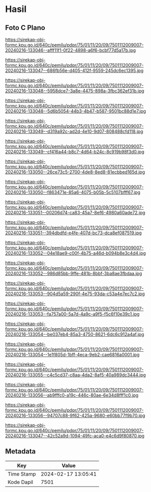 # Hasil

## Foto C Plano

https://sirekap-obj-formc.kpu.go.id/640c/pemilu/pdpr/75/01/11/20/09/7501112009007-20240216-133046--afff11f1-0f22-4898-a6f6-bcbf77d5a17b.jpg

https://sirekap-obj-formc.kpu.go.id/640c/pemilu/pdpr/75/01/11/20/09/7501112009007-20240216-133047--686fb56e-d405-412f-9559-245dc6ec1395.jpg

https://sirekap-obj-formc.kpu.go.id/640c/pemilu/pdpr/75/01/11/20/09/7501112009007-20240216-133048--5958dce7-3a8e-4475-898a-3fbc362ef31b.jpg

https://sirekap-obj-formc.kpu.go.id/640c/pemilu/pdpr/75/01/11/20/09/7501112009007-20240216-133048--5d6b5054-44b3-4b47-b587-9501bc88d1e7.jpg

https://sirekap-obj-formc.kpu.go.id/640c/pemilu/pdpr/75/01/11/20/09/7501112009007-20240216-133049--d319a92c-ad2d-4e10-9d07-808488cfd118.jpg

https://sirekap-obj-formc.kpu.go.id/640c/pemilu/pdpr/75/01/11/20/09/7501112009007-20240216-133049--cf416a44-b8c7-4d64-b24c-8c919b98f3d0.jpg

https://sirekap-obj-formc.kpu.go.id/640c/pemilu/pdpr/75/01/11/20/09/7501112009007-20240216-133050--26ce73c5-2700-4de8-8ed8-81ecbbed165d.jpg

https://sirekap-obj-formc.kpu.go.id/640c/pemilu/pdpr/75/01/11/20/09/7501112009007-20240216-133050--f863471e-85a6-4075-b05b-5c5107bfff67.jpg

https://sirekap-obj-formc.kpu.go.id/640c/pemilu/pdpr/75/01/11/20/09/7501112009007-20240216-133051--00206d74-ca83-45a7-8ef6-4980a60ade72.jpg

https://sirekap-obj-formc.kpu.go.id/640c/pemilu/pdpr/75/01/11/20/09/7501112009007-20240216-133051--394dbdfd-e4fe-407d-bc73-dca8ef087519.jpg

https://sirekap-obj-formc.kpu.go.id/640c/pemilu/pdpr/75/01/11/20/09/7501112009007-20240216-133052--04e18ae9-c00f-4b75-a46d-b094b8e3c4d4.jpg

https://sirekap-obj-formc.kpu.go.id/640c/pemilu/pdpr/75/01/11/20/09/7501112009007-20240216-133052--986d85bb-9ffe-481b-8bbf-3ba8ae3fbdaa.jpg

https://sirekap-obj-formc.kpu.go.id/640c/pemilu/pdpr/75/01/11/20/09/7501112009007-20240216-133053--904d5a59-290f-4e75-93da-c53a4e7ec7c2.jpg

https://sirekap-obj-formc.kpu.go.id/640c/pemilu/pdpr/75/01/11/20/09/7501112009007-20240216-133053--fa757a00-5a7d-4a9c-a9f5-f5c6f10e39c1.jpg

https://sirekap-obj-formc.kpu.go.id/640c/pemilu/pdpr/75/01/11/20/09/7501112009007-20240216-133054--be037eb4-85a3-4750-8621-6dc6c912a4af.jpg

https://sirekap-obj-formc.kpu.go.id/640c/pemilu/pdpr/75/01/11/20/09/7501112009007-20240216-133054--1e1f805d-1bff-4eca-9eb2-cae6816a0001.jpg

https://sirekap-obj-formc.kpu.go.id/640c/pemilu/pdpr/75/01/11/20/09/7501112009007-20240216-133055--c4c5cd37-c8aa-4da2-8af5-40a989dc3444.jpg

https://sirekap-obj-formc.kpu.go.id/640c/pemilu/pdpr/75/01/11/20/09/7501112009007-20240216-133056--ab9fffc0-a19c-446c-80ae-6e34d8fff1c0.jpg

https://sirekap-obj-formc.kpu.go.id/640c/pemilu/pdpr/75/01/11/20/09/7501112009007-20240216-133056--94707c88-9f62-425a-9680-e60bb77f9b70.jpg

https://sirekap-obj-formc.kpu.go.id/640c/pemilu/pdpr/75/01/11/20/09/7501112009007-20240216-133047--42c52a9d-1094-49fc-aca0-e4c6d9f80870.jpg


## Metadata

| Key        | Value               |
| ---------- | ------------------- |
| Time Stamp | 2024-02-17 13:05:41 |
| Kode Dapil | 7501                |



